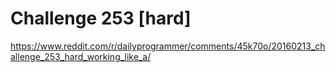# Challenge 253 [hard]

https://www.reddit.com/r/dailyprogrammer/comments/45k70o/20160213_challenge_253_hard_working_like_a/
